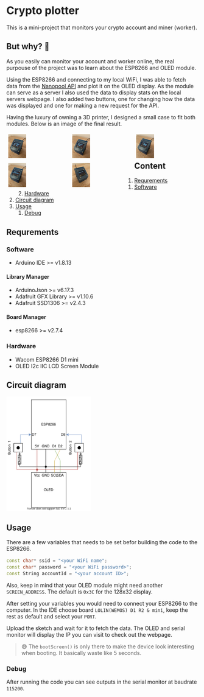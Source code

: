 # Crypto plotter
This is a mini-project that monitors your crypto account and miner (worker).

## But why? :shrug:
As you easily can monitor your account and worker online, the real purpouse of the project was to learn about the ESP8266 and OLED module.

Using the ESP8266 and connecting to my local WiFi, I was able to fetch data from the [Nanopool API](https://eth.nanopool.org/api) and plot it on the OLED display. As the module can serve as a server I also used the data to display stats on the local servers webpage. I also added two buttons, one for changing how the data was displayed and one for making a new request for the API.

Having the luxury of owning a 3D printer, I designed a small case to fit both modules. Below is an image of the final result.

<div>
  <div class="column" style="float: left; width: 33.33%; padding: 5px; box-sizing: border-box;">
    <img alt="Case and modules" style="width:30%" src="images/default.jpg" />
  </div>
  <div class="column" style="float: left; width: 33.33%; padding: 5px; box-sizing: border-box;">
    <img alt="Case and modules" style="width:30%"  src="images/stats.jpg" />
  </div>
  <div class="column" style="float: left; width: 33.33%; padding: 5px; box-sizing: border-box;">
    <img alt="Case and modules" style="width:30%"  src="images/worker.jpg" />
  </div>
</div>
<div>
  <div class="column" style="float: left; width: 33.33%; padding: 5px; box-sizing: border-box;">
    <img alt="Case and modules" style="width:30%" src="images/balance.jpg" />
  </div>
  <div class="column" style="float: left; width: 33.33%; padding: 5px; box-sizing: border-box;">
    <img alt="Case and modules" style="width:30%"  src="images/fetch.jpg" />
  </div>
</div>

## Content
1. [Requrements](#requrements)
    1. [Software](#software)
    2. [Hardware](#hardware)
2. [Circuit diagram](#circuit-diagram)
3. [Usage](#usage)
    1. [Debug](#debug)

## Requrements
### Software
- Arduino IDE >= v1.8.13

#### Library Manager
- ArduinoJson >= v6.17.3
- Adafruit GFX Library >= v1.10.6
- Adafruit SSD1306 >= v2.4.3

#### Board Manager
- esp8266 >= v2.7.4

### Hardware
- Wacom ESP8266 D1 mini
- OLED I2c IIC LCD Screen Module

## Circuit diagram
<img height=300 alt="Diagram" src="images/diagram.svg" />

## Usage
There are a few variables that needs to be set befor building the code to the ESP8266.
```cpp
const char* ssid = "<your WiFi name";
const char* password = "<your WiFi password>";
const String accountId = "<your account ID>";
```
Also, keep in mind that your OLED module might need another `SCREEN_ADDRESS`. The default is `0x3C` for the 128x32 display.

After setting your variables you would need to connect your ESP8266 to the computer. In the IDE choose board `LOLIN(WEMOS) D1 R2 & mini`, keep the rest as default and select your `PORT`.

Upload the sketch and wait for it to fetch the data. The OLED and serial monitor will display the IP you can visit to check out the webpage.

> :sweat_smile: The `bootScreen()` is only there to make the device look interesting when booting. It basically waste like 5 seconds.

### Debug
After running the code you can see outputs in the serial monitor at baudrate `115200`.

